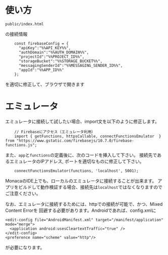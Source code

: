 # 使い方

```
public/index.html
```

の接続情報

```
    const firebaseConfig = {
      "apiKey":"%%API_KEY%%",
      "authDomain":"%%AUTH_DOMAIN%%",
      "projectId":"%%PROJECT_ID%%",
      "storageBucket":"%%STORAGE_BUCKET%%",
      "messagingSenderId":"%%MESSAGING_SENDER_ID%%",
      "appId":"%%APP_ID%%"
    };
```

を適切に修正して、ブラウザで開きます

# エミュレータ

エミュレータに接続して試したい場合、import文を以下のように修正します。

```
    // Firebaseにアクセス（エミュレータ利用）
    import { getFunctions, httpsCallable, connectFunctionsEmulator  } from "https://www.gstatic.com/firebasejs/10.7.0/firebase-functions.js";
```

また、`app`と`functions`の定義後に、次のコードを挿入して下さい。
接続先であるエミュレータのIPアドレス, ポートを適切なものに修正して下さい。

```
    connectFunctionsEmulator(functions, 'localhost', 5001);
```

MonacaのIDE上でも、ローカルのエミュレータに接続することが出来ます。
アプリをビルドして動作検証する場合、接続先は`localhost`ではなくなりますのでご注意ください。

なお、エミュレータに接続するためには、httpでの接続が可能で、かつ、Mixed Content Errorを
回避する必要があります。Androidであれば、config.xmlに

```
<edit-config file="AndroidManifest.xml" target="/manifest/application" mode="merge">
  <application android:usesCleartextTraffic="true" />
</edit-config>
<preference name="scheme" value="http"/> 
```
が必要になります。


